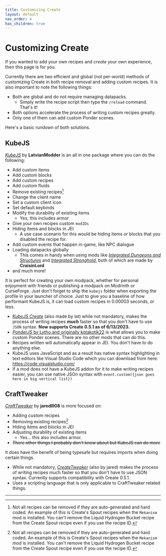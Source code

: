 ```yaml
---
title: Customizing Create
layout: default
nav_order: 4
has_children: true
---
```

# Customizing Create
If you wanted to add your own recipes and *create* your own experience, then this page is for you.

Currently there are two efficient and global (not per-world) methods of customizing Create in both recipe removal and adding custom recipes. It is also important to note the following things:

- Both are global and do not require managing datapacks.
  - Simply write the recipe script then type the `/reload` command. That's it!
- Both options accelerate the process of writing custom recipes greatly.
- Only one of them can add custom Ponder scenes.

Here's a basic rundown of both solutions.

## KubeJS
[*KubeJS*](https://www.curseforge.com/minecraft/mc-mods/kubejs) by **LatvianModder** is an all in one package where you can do the following:
- Add custom items 
- Add custom blocks
- Add custom recipes
- Add custom fluids
- Remove existing recipes[^1]
- Change the client name
- Set a custom client icon
- Set default keybinds
- Modify the durability of existing items
  - Yes, this includes armor
- Give your own recipes custom `modIDs`
- Hiding items and blocks in JEI
  - A use case scenario for this would be hiding items or blocks that you disabled the recipe for.
- Add custom events that happen in-game, like NPC dialogue
- Loading datapacks globally
  - This comes in handy when using mods like [*Integrated Dungeons and Structures*](https://www.curseforge.com/minecraft/mc-mods/idas) and [*Integrated Stronghold*](https://www.curseforge.com/minecraft/mc-mods/integrated-stronghold), both of which are made by **CraisinLord**
- and much more!

It is perfect for creating your own modpack, whether for personal enjoyment with friends or publishing a modpack on Modrinth or CurseForge. Just don't forget to ship the `kubejs` folder when exporting the profile in your launcher of choice. Just to give you a baseline of how performant KubeJS is, it can load custom recipes in 0.00003 seconds, or less.
  - [*KubeJS Create*](https://www.curseforge.com/minecraft/mc-mods/kubejs-create) (also made by lat) while not mandatory, makes the process of writing recipes ***much*** faster so that you don't have to use `JSON` syntax. **Now supports Create 0.5.1 as of 6/13/2023.**
  - [*PonderJS* by Lytho and originally kotakotik22](https://www.curseforge.com/minecraft/mc-mods/ponder) is what allows you to make custom Ponder scenes. There are no other mods that can do this.
  - Recipes written will automatically appear in JEI. You don't have to do anything else.
  - KubeJS uses JavaScript and as a result has native syntax highlighting in text editors like Visual Studio Code which you can download from here: https://code.visualstudio.com/
  - If a mod does not have a KubeJS addon for it to make writing recipes easier, you can use native JSOn syntax with `event.custom({json goes here in big vertical list})`

## CraftTweaker
[*CraftTweaker*](https://www.curseforge.com/minecraft/mc-mods/crafttweaker) by **jaredlll08** is more focused on:
- Adding custom recipes
- Removing existing recipes[^1]
- Hiding items and blocks in JEI
- Adjusting durability of existing items
  - Yes... this also includes armor.
- ~~There other things I probably don't know about but KubeJS can do more~~

It does have the benefit of being typesafe but requires imports when doing certain things.
 - While not mandatory, [*CreateTweaker*](https://www.curseforge.com/minecraft/mc-mods/createtweaker) (also by jared) makes the process of writing recipes much faster so that you don't have to use JSON syntax. Currently supports compatibility with Create 0.5.1.
 - Uses a scripting language that is only applicable to CraftTweaker related things.

---

[^1]: Not all recipes can be removed if they are auto-generated and hard coded. An example of this is Create's Spout recipes when the `Mekanism` mod is installed. You can't remove the Liquid Hydrogen Bucket recipe from the Create Spout recipe even if you use the recipe ID.